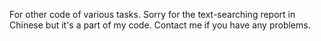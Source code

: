 For other code of various tasks. Sorry for the text-searching report in Chinese but it's a part of my code. Contact me if you have any problems.
